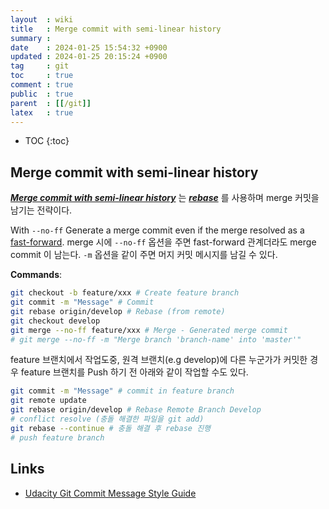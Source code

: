 ```yaml
---
layout  : wiki
title   : Merge commit with semi-linear history
summary : 
date    : 2024-01-25 15:54:32 +0900
updated : 2024-01-25 20:15:24 +0900
tag     : git
toc     : true
comment : true
public  : true
parent  : [[/git]]
latex   : true
---
```

* TOC
{:toc}

## Merge commit with semi-linear history

___[Merge commit with semi-linear history](https://docs.gitlab.com/ee/user/project/merge_requests/methods/#merge-commit-with-semi-linear-history)___ 는 ___[rebase](https://baekjungho.github.io/wiki/git/git-rebase/)___ 를 사용하며 merge 커밋을 남기는 전략이다.

With `--no-ff` Generate a merge commit even if the merge resolved as a [fast-forward](https://blog.naver.com/PostView.nhn?blogId=parkjy76&logNo=220308638231&categoryNo=73&parentCategoryNo=0&viewDate=&currentPage=1&postListTopCurrentPage=1&from=postView).
merge 시에 `--no-ff` 옵션을 주면 fast-forward 관계더라도 merge commit 이 남는다. `-m` 옵션을 같이 주면 머지 커밋 메시지를 남길 수 있다.

__Commands__:

```sh
git checkout -b feature/xxx # Create feature branch
git commit -m "Message" # Commit
git rebase origin/develop # Rebase (from remote) 
git checkout develop 
git merge --no-ff feature/xxx # Merge - Generated merge commit
# git merge --no-ff -m "Merge branch 'branch-name' into 'master'"
```

feature 브랜치에서 작업도중, 원격 브랜치(e.g develop)에 다른 누군가가 커밋한 경우 feature 브랜치를 Push 하기 전 아래와 같이 작업할 수도 있다.

```sh
git commit -m "Message" # commit in feature branch
git remote update
git rebase origin/develop # Rebase Remote Branch Develop
# conflict resolve (충돌 해결한 파일을 git add)
git rebase --continue # 충돌 해결 후 rebase 진행
# push feature branch
```

## Links

- [Udacity Git Commit Message Style Guide](https://udacity.github.io/git-styleguide/)

